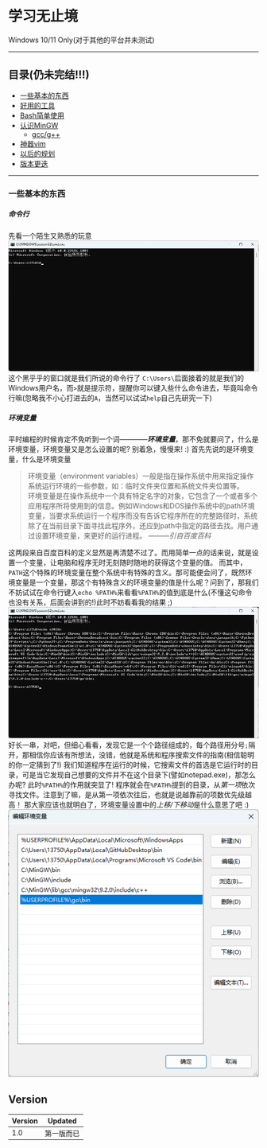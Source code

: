 # 学习无止境

Windows 10/11 Only(对于其他的平台并未测试)

---

## 目录(仍未完结\!\!\!)

- [一些基本的东西](#一些基本的东西)
- [好用的工具](#工具推荐)
- [Bash简单使用](#Bash的简单使用)
- [认识MinGW](#认识MinGW)
  - [gcc/g++](#gcc/g++简单用法)
- [神器vim](#vim)
- [以后的规划](#进阶)
- [版本更迭](#Version)

---

### 一些基本的东西

##### 命令行

先看一个陌生又熟悉的玩意
![Windows Console](./c1-WindowsConsole.png)
这个黑乎乎的窗口就是我们所说的命令行了
`C:\Users\`后面接着的就是我们的Windows用户名，而`>`就是提示符，提醒你可以键入些什么命令进去，毕竟叫命令行嘛(忽略我不小心打进去的`A`，当然可以试试`help`自己先研究一下)

##### 环境变量

平时编程的时候肯定不免听到一个词————__*环境变量*__，那不免就要问了，什么是环境变量，环境变量又是怎么设置的呢? 别着急，慢慢来! :)
首先先说的是环境变量，什么是环境变量
>环境变量（environment variables）一般是指在操作系统中用来指定操作系统运行环境的一些参数，如：临时文件夹位置和系统文件夹位置等。<br>
>环境变量是在操作系统中一个具有特定名字的对象，它包含了一个或者多个应用程序所将使用到的信息。例如Windows和DOS操作系统中的path环境变量，当要求系统运行一个程序而没有告诉它程序所在的完整路径时，系统除了在当前目录下面寻找此程序外，还应到path中指定的路径去找。用户通过设置环境变量，来更好的运行进程。
———*引自百度百科*

这两段来自百度百科的定义显然是再清楚不过了。而用简单一点的话来说，就是设置一个变量，让电脑和程序无时无刻随时随地的获得这个变量的值。
而其中，`PATH`这个特殊的环境变量在整个系统中有特殊的含义。那可能便会问了，既然环境变量是一个变量，那这个有特殊含义的环境变量的值是什么呢？问到了，那我们不妨试试在命令行键入`echo %PATH%`来看看`%PATH%`的值到底是什么(不懂这句命令也没有关系，后面会讲到的!)此时不妨看看我的结果 ;)
![My Env %PATH%'s value](./c1-echoEnvPATH.png)
好长一串，对吧，但细心看看，发现它是一个个路径组成的，每个路径用分号`;`隔开，那相信你应该有所想法，没错，他就是系统和程序搜索文件的指南(相信聪明的你一定猜到了!) 我们知道程序在运行的时候，它搜索文件的首选是它运行时的目录，可是当它发现自己想要的文件并不在这个目录下(譬如notepad.exe)，那怎么办呢? 此时`%PATH%`的作用就突显了! 程序就会在`%PATH%`提到的目录，从*第一项*依次寻找文件。注意到了嘛，是从第一项依次往后，也就是说越靠前的项数优先级越高！
那大家应该也就明白了，环境变量设置中的*上移\/下移动*是什么意思了吧 :)
![env settings](./c1-userenv.png)



## Version

|Version|Updated|
|-|-|
|1.0|第一版而已|
